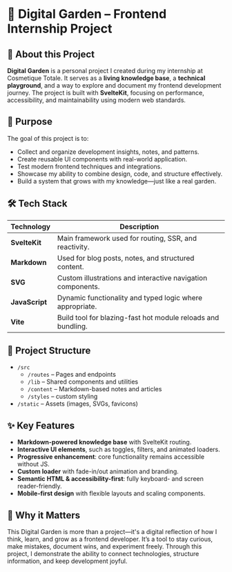 # 🌱 Digital Garden – Frontend Internship Project

## 📌 About this Project

**Digital Garden** is a personal project I created during my internship at Cosmetique Totale. It serves as a **living knowledge base**, a **technical playground**, and a way to explore and document my frontend development journey. The project is built with **SvelteKit**, focusing on performance, accessibility, and maintainability using modern web standards.

## 🎯 Purpose

The goal of this project is to:

- Collect and organize development insights, notes, and patterns.
- Create reusable UI components with real-world application.
- Test modern frontend techniques and integrations.
- Showcase my ability to combine design, code, and structure effectively.
- Build a system that grows with my knowledge—just like a real garden.

## 🛠️ Tech Stack

| Technology         | Description                                                               |
|--------------------|---------------------------------------------------------------------------|
| **SvelteKit**       | Main framework used for routing, SSR, and reactivity.                     |
| **Markdown**        | Used for blog posts, notes, and structured content.                       |
| **SVG**             | Custom illustrations and interactive navigation components.               |
| **JavaScript** | Dynamic functionality and typed logic where appropriate.        |
| **Vite**            | Build tool for blazing-fast hot module reloads and bundling.              |

## 📁 Project Structure
- `/src`
  - `/routes` – Pages and endpoints
  - `/lib` – Shared components and utilities
  - `/content` – Markdown-based notes and articles
  - `/styles` – custom styling
- `/static` – Assets (images, SVGs, favicons)



## ✨ Key Features

- **Markdown-powered knowledge base** with SvelteKit routing.
- **Interactive UI elements**, such as toggles, filters, and animated loaders.
- **Progressive enhancement**: core functionality remains accessible without JS.
- **Custom loader** with fade-in/out animation and branding.
- **Semantic HTML & accessibility-first**: fully keyboard- and screen reader-friendly.
- **Mobile-first design** with flexible layouts and scaling components.


## 🧠 Why it Matters

This Digital Garden is more than a project—it's a digital reflection of how I think, learn, and grow as a frontend developer. It’s a tool to stay curious, make mistakes, document wins, and experiment freely. Through this project, I demonstrate the ability to connect technologies, structure information, and keep development joyful.


